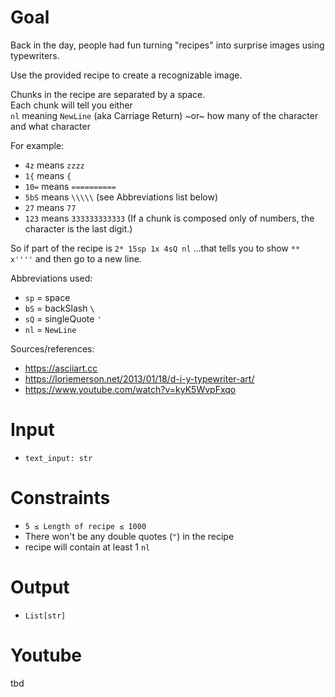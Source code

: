 # Goal
Back in the day, people had fun turning "recipes" into surprise images using typewriters.

Use the provided recipe to create a recognizable image.

Chunks in the recipe are separated by a space.<br>
Each chunk will tell you either<br>
`nl` meaning `NewLine` (aka Carriage Return)
~or~
how many of the character and what character

For example:<br>
* `4z` means `zzzz`
* `1{` means `{`
* `10=` means `==========`
* `5bS` means `\\\\\` (see Abbreviations list below)
* `27` means `77`
* `123` means `333333333333`
(If a chunk is composed only of numbers, the character is the last digit.)

So if part of the recipe is
`2* 15sp 1x 4sQ nl`
...that tells you to show
`**               x''''`
and then go to a new line.

Abbreviations used:
* `sp` = space ` `
* `bS` = backSlash `\`
* `sQ` = singleQuote `'`
* `nl` = `NewLine`

Sources/references:
* https://asciiart.cc
* https://loriemerson.net/2013/01/18/d-i-y-typewriter-art/
* https://www.youtube.com/watch?v=kyK5WvpFxqo

# Input
* `text_input: str`

# Constraints
* `5 ≤ Length of recipe ≤ 1000`
*  There won't be any double quotes (`"`) in the recipe
*  recipe will contain at least 1 `nl`

# Output
* `List[str]`

# Youtube
tbd
